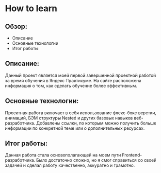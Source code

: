 # How to learn

## Обзор:
* Описание
* Основные технологии
* Итог работы

## Описание:
Данный проект является моей первой завершенной проектной работой за время обучения в Яндекс Практикуме. На сайте расположена информация о том, как сделать обучение более эффективным.

## Основные технологии:
Проектная работа включает в себя использование флекс-бокс верстки, анимаций, БЭМ структуры Nested и других базовых навыков веб-разработчика. Добавлены ссылки, по которым можно получить больше информации по конкретной теме или о дополнительных ресурсах.

## Итог работы:
Данная работа стала основополагающей на моем пути Frontend-разработчика. Было достаточно сложно, но я смог справиться со своей задачей и сделал работу качественно, аккуратно и грамотно.